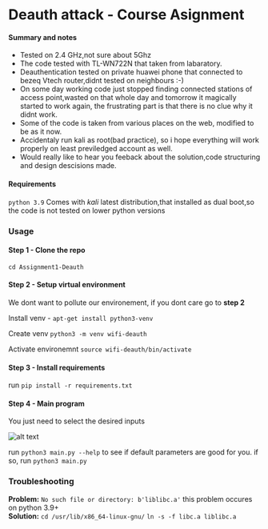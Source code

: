 # Deauth attack - Course Asignment

#### Summary and notes ####
* Tested on 2.4 GHz,not sure about 5Ghz
* The code tested with TL-WN722N that taken from labaratory.
* Deauthentication tested on private huawei phone that connected to bezeq Vtech router,didnt tested on neighbours :-)
* On some day working code just stopped finding connected stations of access point,wasted on that whole day and tomorrow it magically started to work again, the frustrating part is that there is no clue why it didnt work.
* Some of the code is taken from various places on the web, modified to be as it now.
* Accidentaly run kali as root(bad practice), so i hope everything will work properly on least previledged account as well.
* Would really like to hear you feeback about the solution,code structuring and design descisions made.

#### Requirements ####
```python 3.9``` Comes with *kali* latest distribution,that installed as dual boot,so  the code is not tested on lower python versions


### Usage ###


#### Step 1 - Clone the repo

```cd Assignment1-Deauth```

#### Step 2 - Setup virtual environment
We dont want to pollute our environement, if you dont care go to **step 2**

Install venv -   ```apt-get install python3-venv```

Create venv  ```python3 -m venv wifi-deauth```

Activate environemnt ```source wifi-deauth/bin/activate```




#### Step 3 - Install requirements
run ```pip install -r requirements.txt```


#### Step 4 - Main program

You just need to select the desired inputs

![alt text](assets/example.png "Example of input")

run ```python3 main.py --help``` to see if default parameters are good for you. if so, run ```python3 main.py```

### Troubleshooting 

**Problem:** 
```No such file or directory: b'liblibc.a'``` this problem occures on python 3.9+   
**Solution:** 
```cd /usr/lib/x86_64-linux-gnu/```
```ln -s -f libc.a liblibc.a```